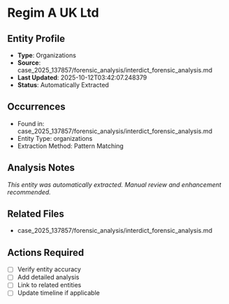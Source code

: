 # Regim A UK Ltd

## Entity Profile
- **Type**: Organizations
- **Source**: case_2025_137857/forensic_analysis/interdict_forensic_analysis.md
- **Last Updated**: 2025-10-12T03:42:07.248379
- **Status**: Automatically Extracted

## Occurrences
- Found in: case_2025_137857/forensic_analysis/interdict_forensic_analysis.md
- Entity Type: organizations
- Extraction Method: Pattern Matching

## Analysis Notes
*This entity was automatically extracted. Manual review and enhancement recommended.*

## Related Files
- case_2025_137857/forensic_analysis/interdict_forensic_analysis.md

## Actions Required
- [ ] Verify entity accuracy
- [ ] Add detailed analysis
- [ ] Link to related entities
- [ ] Update timeline if applicable
